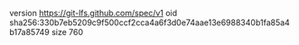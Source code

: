 version https://git-lfs.github.com/spec/v1
oid sha256:330b7eb5209c9f500ccf2cca4a6f3d0e74aae13e6988340b1fa85a4b17a85749
size 760
